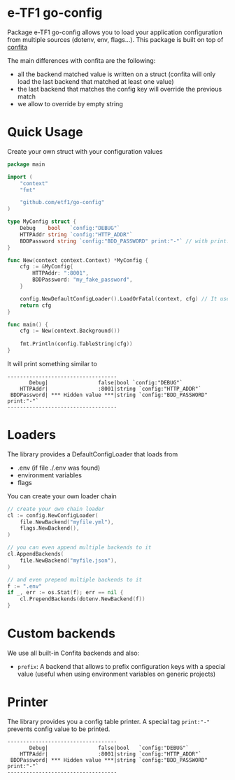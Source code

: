 # e-TF1 go-config

Package e-TF1 go-config allows you to load your application configuration from multiple sources (dotenv, env, flags...).
This package is built on top of [confita](https://github.com/heetch/confita)

The main differences with confita are the following:

 - all the backend matched value is written on a struct (confita will only load the last backend that matched at least one value)
 - the last backend that matches the config key will override the previous match
 - we allow to override by empty string

# Quick Usage

Create your own struct with your configuration values

```go
package main

import (
	"context"
	"fmt"

	"github.com/etf1/go-config"
)

type MyConfig struct {
	Debug    bool   `config:"DEBUG"`
	HTTPAddr string `config:"HTTP_ADDR"`
	BDDPassword string `config:"BDD_PASSWORD" print:"-"` // with print:"-" it will be print as "*** Hidden value ***"
}

func New(context context.Context) *MyConfig {
	cfg := &MyConfig{
		HTTPAddr: ":8001",
		BDDPassword: "my_fake_password",
	}

	config.NewDefaultConfigLoader().LoadOrFatal(context, cfg) // It use the DefaultConfigLoader
	return cfg
}

func main() {
	cfg := New(context.Background())
	
	fmt.Println(config.TableString(cfg))
}
```

It will print something similar to

```
-----------------------------------
       Debug|                false|bool `config:"DEBUG"`
    HTTPAddr|                :8001|string `config:"HTTP_ADDR"`
 BDDPassword| *** Hidden value ***|string `config:"BDD_PASSWORD" print:"-"`
-----------------------------------
```

# Loaders

The library provides a DefaultConfigLoader that loads from

- .env (if file ./.env was found)
- environment variables
- flags 

You can create your own loader chain

```go
// create your own chain loader
cl := config.NewConfigLoader(
    file.NewBackend("myfile.yml"),
    flags.NewBackend(),
)
```

```go
// you can even append multiple backends to it
cl.AppendBackends(
    file.NewBackend("myfile.json"),
)
```

```go
// and even prepend multiple backends to it
f := ".env"
if _, err := os.Stat(f); err == nil {
    cl.PrependBackends(dotenv.NewBackend(f))
}
```

# Custom backends

We use all built-in Confita backends and also:

* `prefix`: A backend that allows to prefix configuration keys with a special value (useful when using environment variables on generic projects)

# Printer

The library provides you a config table printer. A special tag `print:"-"` prevents config value to be printed.

```
-----------------------------------
       Debug|                false|bool   `config:"DEBUG"`
    HTTPAddr|                :8001|string `config:"HTTP_ADDR"`
 BDDPassword| *** Hidden value ***|string `config:"BDD_PASSWORD" print:"-"`
-----------------------------------
```
